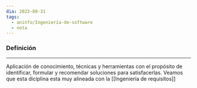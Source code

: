 ```yaml
---
dia: 2023-08-31
tags:
  - aninfo/Ingeniería-de-software
  - nota
---
```

### Definición
---
Aplicación de conocimiento, técnicas y herramientas con el propósito de identificar, formular y recomendar soluciones para satisfacerlas. Veamos que esta diciplina esta muy alineada con la [[Ingeniería de requisitos]] 
